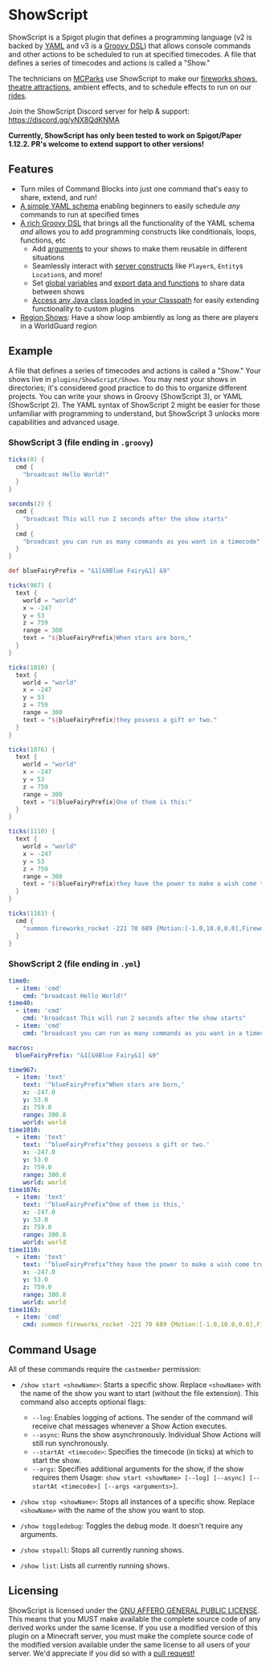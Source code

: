 
# ShowScript

ShowScript is a Spigot plugin that defines a programming language (v2 is backed by [YAML](https://yaml.org/) and v3 is a [Groovy DSL](http://docs.groovy-lang.org/docs/latest/html/documentation/core-domain-specific-languages.html)) that allows console commands and other actions to be scheduled to run at specified timecodes.
A file that defines a series of timecodes and actions is called a "Show."

The technicians on [MCParks](https://mcparks.us) use ShowScript to make our [fireworks shows](https://youtu.be/stlB3RJ-9bk?si=91eUGVjCAUdphm9u&t=36), [theatre attractions](https://youtu.be/h2XtPJ_GFyc?si=oiAxssTy4VmCnzSj&t=38), ambient effects, and to schedule effects to run on our [rides](https://youtu.be/GTIFRJBdtRo?si=bk25eUzyQfBPmJYT&t=402). 

Join the ShowScript Discord server for help & support: https://discord.gg/yNX8QdKNMA

**Currently, ShowScript has only been tested to work on Spigot/Paper 1.12.2. PR's welcome to extend support to other versions!**


## Features

- Turn miles of Command Blocks into just one command that's easy to share, extend, and run!
- [A simple YAML schema]() enabling beginners to easily schedule _any_ commands to run at specified times
- [A rich Groovy DSL](https://github.com/MCParks/ShowScript/blob/main/docs/showscript3.md) that brings all the functionality of the YAML schema _and_ allows you to add programming constructs like conditionals, loops, functions, etc
  - Add [arguments]() to your shows to make them reusable in different situations
  - Seamlessly interact with [server constructs]() like `Player`s, `Entity`s `Location`s, and more!
  - Set [global variables]() and [export data and functions]() to share data between shows
  - [Access any Java class loaded in your Classpath]() for easily extending functionality to custom plugins
- [Region Shows](https://github.com/MCParks/ShowScript/blob/main/docs/region-shows.md): Have a show loop ambiently as long as there are players in a WorldGuard region

## Example

A file that defines a series of timecodes and actions is called a "Show." Your shows live in `plugins/ShowScript/Shows`. You may nest your shows in directories; it's considered good practice to do this to organize different projects.
You can write your shows in Groovy (ShowScript 3), or YAML (ShowScript 2). The YAML syntax of ShowScript 2 might be easier for those unfamiliar with programming to understand, but ShowScript 3 unlocks more capabilities and advanced usage.

### ShowScript 3 (file ending in `.groovy`)

```groovy
ticks(0) {
  cmd {
    "broadcast Hello World!"
  }
}

seconds(2) {
  cmd {
    "broadcast This will run 2 seconds after the show starts"
  }
  cmd {
    "broadcast you can run as many commands as you want in a timecode"
  }
}

def blueFairyPrefix = "&1[&9Blue Fairy&1] &9"

ticks(967) {
  text {
    world = "world"
    x = -247
    y = 53
    z = 759
    range = 300
    text = "${blueFairyPrefix}When stars are born,"
  }
}

ticks(1010) {
  text {
    world = "world"
    x = -247
    y = 53
    z = 759
    range = 300
    text = "${blueFairyPrefix}they possess a gift or two."
  }
}

ticks(1076) {
  text {
    world = "world"
    x = -247
    y = 53
    z = 759
    range = 300
    text = "${blueFairyPrefix}One of them is this:"
  }
}

ticks(1110) {
  text {
    world = "world"
    x = -247
    y = 53
    z = 759
    range = 300
    text = "${blueFairyPrefix}they have the power to make a wish come true."
  }
}

ticks(1163) {
  cmd {
    "summon fireworks_rocket -221 70 689 {Motion:[-1.0,10.0,0.0],FireworksItem:{id:fireworks,Count:1,tag:{Fireworks:{Explosions:[{Type:4,Trail:1,Colors:[16776688],FadeColors:[16775387]}]}}}}"
  }
}
```


### ShowScript 2 (file ending in `.yml`)
```yaml
time0:
  - item: 'cmd'
    cmd: "broadcast Hello World!"
time40:
  - item: 'cmd'
    cmd: "broadcast This will run 2 seconds after the show starts"
  - item: 'cmd'
    cmd: "broadcast you can run as many commands as you want in a timecode"

macros:
  blueFairyPrefix: "&1[&9Blue Fairy&1] &9"

time967:
  - item: 'text'
    text: '^blueFairyPrefix^When stars are born,'
    x: -247.0
    y: 53.0
    z: 759.0
    range: 300.0
    world: world
time1010:
  - item: 'text'
    text: '^blueFairyPrefix^they possess a gift or two.'
    x: -247.0
    y: 53.0
    z: 759.0
    range: 300.0
    world: world
time1076:
  - item: 'text'
    text: '^blueFairyPrefix^One of them is this,'
    x: -247.0
    y: 53.0
    z: 759.0
    range: 300.0
    world: world
time1110:
  - item: 'text'
    text: '^blueFairyPrefix^they have the power to make a wish come true.'
    x: -247.0
    y: 53.0
    z: 759.0
    range: 300.0
    world: world
time1163:
  - item: 'cmd'
    cmd: summon fireworks_rocket -221 70 689 {Motion:[-1.0,10.0,0.0],FireworksItem:{id:fireworks,Count:1,tag:{Fireworks:{Explosions:[{Type:4,Trail:1,Colors:[16776688],FadeColors:[16775387]}]}}}}
```

## Command Usage

All of these commands require the `castmember` permission:

- `/show start <showName>`: Starts a specific show. Replace `<showName>` with the name of the show you want to start (without the file extension). This command also accepts optional flags:
  - `--log`: Enables logging of actions. The sender of the command will receive chat messages whenever a Show Action executes.
  - `--async`: Runs the show asynchronously. Individual Show Actions will still run synchronously.
  - `--startAt <timecode>`: Specifies the timecode (in ticks) at which to start the show.
  - `--args`: Specifies additional arguments for the show, if the show requires them
  Usage: `show start <showName> [--log] [--async] [--startAt <timecode>] [--args <arguments>]`.

- `/show stop <showName>`: Stops all instances of a specific show. Replace `<showName>` with the name of the show you want to stop. 

- `/show toggledebug`: Toggles the debug mode. It doesn't require any arguments. 

- `/show stopall`: Stops all currently running shows. 

- `/show list`: Lists all currently running shows. 


## Licensing

ShowScript is licensed under the [GNU AFFERO GENERAL PUBLIC LICENSE](https://github.com/MCParks/ShowScript/blob/main/LICENSE). This means that you MUST make available the complete source code of any derived works under the same license. If you use a modified version of this plugin on a Minecraft server, you must make
the complete source code of the modified version available under the same license to all users of your server. We'd appreciate if you did so with a [pull request!](https://github.com/MCParks/ShowScript/pulls)
